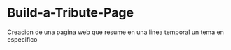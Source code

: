 # Build-a-Tribute-Page
Creacion de una pagina web que resume en una linea temporal un tema en especifico
